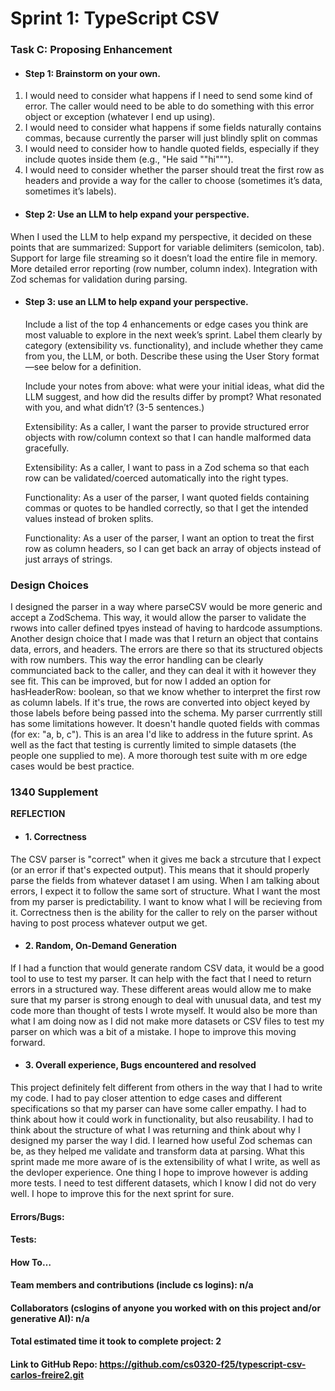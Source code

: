 # Sprint 1: TypeScript CSV

### Task C: Proposing Enhancement

- #### Step 1: Brainstorm on your own.
1) I would need to consider what happens if I need to send some kind of error. The caller would need to be able to do something with this error object or exception (whatever I end up using). 
2) I would need to consider what happens if some fields naturally contains commas, because currently the parser will just blindly split on commas  
3) I would need to consider how to handle quoted fields, especially if they include quotes inside them (e.g., "He said ""hi""").
4) I would need to consider whether the parser should treat the first row as headers and provide a way for the caller to choose (sometimes it’s data, sometimes it’s labels).

- #### Step 2: Use an LLM to help expand your perspective.

When I used the LLM to help expand my perspective, it decided on these points that are summarized:
Support for variable delimiters (semicolon, tab).
Support for large file streaming so it doesn’t load the entire file in memory.
More detailed error reporting (row number, column index).
Integration with Zod schemas for validation during parsing.

- #### Step 3: use an LLM to help expand your perspective.

    Include a list of the top 4 enhancements or edge cases you think are most valuable to explore in the next week’s sprint. Label them clearly by category (extensibility vs. functionality), and include whether they came from you, the LLM, or both. Describe these using the User Story format—see below for a definition. 
    
    Include your notes from above: what were your initial ideas, what did the LLM suggest, and how did the results differ by prompt? What resonated with you, and what didn’t? (3-5 sentences.) 

    Extensibility: As a caller, I want the parser to provide structured error objects with row/column context so that I can handle malformed data gracefully.

    Extensibility: As a caller, I want to pass in a Zod schema so that each row can be validated/coerced automatically into the right types.

    Functionality: As a user of the parser, I want quoted fields containing commas or quotes to be handled correctly, so that I get the intended values instead of broken splits.

    Functionality: As a user of the parser, I want an option to treat the first row as column headers, so I can get back an array of objects instead of just arrays of strings.

### Design Choices
I designed the parser in a way where parseCSV would be more generic and accept a ZodSchema. This way, it would allow the parser to validate the rwows into caller defined tpyes instead of having to hardcode assumptions. Another design choice that I made was that I return an object that contains data, errors, and headers. The errors are there so that its structured objects with row numbers. This way the error handling can be clearly communciated back to the caller, and they can deal it with it however they see fit. This can be improved, but for now I added an option for hasHeaderRow: boolean, so that we know whether to interpret the first row as column labels. If it's true, the rows are converted into object keyed by those labels before being passed into the schema. My parser currrently still has some limitations however. It doesn't handle quoted fields with commas (for ex: "a, b, c"). This is an area I'd like to address in the future sprint. As well as the fact that testing is currently limited to simple datasets (the people one supplied to me). A more thorough test suite with m ore edge cases would be best practice. 

### 1340 Supplement

**REFLECTION**

- #### 1. Correctness

The CSV parser is "correct" when it gives me back a strcuture that I expect (or an error if that's expected output). This means that it should properly parse the fields from whatever dataset I am using. When I am talking about errors, I expect it to follow the same sort of structure. What I want the most from my parser is predictability. I want to know what I will be recieving from it. Correctness then is the ability for the caller to rely on the parser without having to post process whatever output we get.

- #### 2. Random, On-Demand Generation
If I had a function that would generate random CSV data, it would be a good tool to use to test my parser. It can help with the fact that I need to return errors in a structured way. These different areas would allow me to make sure that my parser is strong enough to deal with unusual data, and test my code more than thought of tests I wrote myself. It would also be more than what I am doing now as I did not make more datasets or CSV files to test my parser on which was a bit of a mistake. I hope to improve this moving forward.

- #### 3. Overall experience, Bugs encountered and resolved
This project definitely felt different from others in the way that I had to write my code. I had to pay closer attention to edge cases and different specifications so that my parser can have some caller empathy. I had to think about how it could work in functionality, but also reusability. I had to think about the structure of what I was returning and think about why I designed my parser the way I did. I learned how useful Zod schemas can be, as they helped me validate and transform data at parsing. What this sprint made me more aware of is the extensibility of what I write, as well as the devloper experience. One thing I hope to improve however is adding more tests. I need to test different datasets, which I know I did not do very well. I hope to improve this for the next sprint for sure.

#### Errors/Bugs:
#### Tests:
#### How To…

#### Team members and contributions (include cs logins): n/a

#### Collaborators (cslogins of anyone you worked with on this project and/or generative AI): n/a
#### Total estimated time it took to complete project: 2
#### Link to GitHub Repo: https://github.com/cs0320-f25/typescript-csv-carlos-freire2.git
